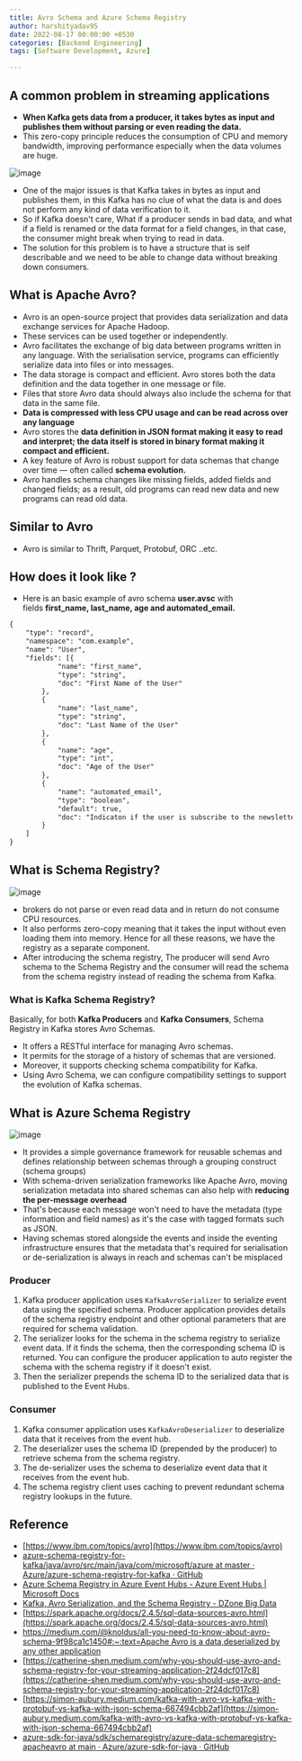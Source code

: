 ```yaml
---
title: Avro Schema and Azure Schema Registry
author: harshityadav95
date: 2022-08-17 00:00:00 +0530
categories: [Backend Engineering]
tags: [Software Development, Azure]

---
```


## **A common problem in streaming applications**

- **When Kafka gets data from a producer, it takes bytes as input and publishes them without parsing or even reading the data.**
- This zero-copy principle reduces the consumption of CPU and memory bandwidth, improving performance especially when the data volumes are huge.

![image](https://github.com/user-attachments/assets/10a28172-fe1d-4941-9552-07c64865ecea)

- One of the major issues is that Kafka takes in bytes as input and publishes them, in this Kafka has no clue of what the data is and does not perform any kind of data verification to it.
- So if Kafka doesn't care, What if a producer sends in bad data, and what if a field is renamed or the data format for a field changes, in that case, the consumer might break when trying to read in data.
- The solution for this problem is to have a structure that is self describable and we need to be able to change data without breaking down consumers.

## What is Apache Avro?

- Avro is an open-source project that provides data serialization and data exchange services for Apache Hadoop.
- These services can be used together or independently.
- Avro facilitates the exchange of big data between programs written in any language. With the serialisation service, programs can efficiently serialize data into files or into messages.
- The data storage is compact and efficient. Avro stores both the data definition and the data together in one message or file.
- Files that store Avro data should always also include the schema for that data in the same file.
- **Data is compressed with less CPU usage and can be read across over any language**
- Avro stores the **data definition in JSON format making it easy to read and interpret; the data itself is stored in binary format making it compact and efficient.**
- A key feature of Avro is robust support for data schemas that change over time — often called **schema evolution.**
- Avro handles schema changes like missing fields, added fields and changed fields; as a result, old programs can read new data and new programs can read old data.

## Similar to Avro

- Avro is similar to Thrift, Parquet, Protobuf, ORC ..etc.

## How does it look like ?

- Here is an basic example of avro schema **user.avsc** with fields **first_name, last_name, age and automated_email.**

```xml
{
	"type": "record",
	"namespace": "com.example",
	"name": "User",
	"fields": [{
			"name": "first_name",
			"type": "string",
			"doc": "First Name of the User"
		},
		{
			"name": "last_name",
			"type": "string",
			"doc": "Last Name of the User"
		},
		{
			"name": "age",
			"type": "int",
			"doc": "Age of the User"
		},
		{
			"name": "automated_email",
			"type": "boolean",
			"default": true,
			"doc": "Indicaton if the user is subscribe to the newsletter"
		}
	]
}
```

## What is Schema Registry?

![image](https://github.com/user-attachments/assets/e86b8863-5cdb-498d-a3c1-ce15786757c3)

- brokers do not parse or even read data and in return do not consume CPU resources.
- It also performs zero-copy meaning that it takes the input without even loading them into memory. Hence for all these reasons, we have the registry as a separate component.
- After introducing the schema registry, The producer will send Avro schema to the Schema Registry and the consumer will read the schema from the schema registry instead of reading the schema from Kafka.

### **What is Kafka Schema Registry?**

Basically, for both **Kafka Producers** and **Kafka Consumers**, Schema Registry in Kafka stores Avro Schemas.

- It offers a RESTful interface for managing Avro schemas.
- It permits for the storage of a history of schemas that are versioned.
- Moreover, it supports checking schema compatibility for Kafka.
- Using Avro Schema, we can configure compatibility settings to support the evolution of Kafka schemas.

## What is Azure Schema Registry

![image](https://github.com/user-attachments/assets/e82af06f-f08c-4595-b0b8-d35d96444914)

- It  provides a simple governance framework for reusable schemas and defines relationship between schemas through a grouping construct (schema groups)
- With schema-driven serialization frameworks like Apache Avro, moving serialization metadata into shared schemas can also help with **reducing the per-message overhead**
- That's because each message won't need to have the metadata (type information and field names) as it's the case with tagged formats such as JSON.
- Having schemas stored alongside the events and inside the eventing infrastructure ensures that the metadata that's required for serialisation or de-serialization is always in reach and schemas can't be misplaced

### **Producer**

1. Kafka producer application uses `KafkaAvroSerializer` to serialize event data using the specified schema. Producer application provides details of the schema registry endpoint and other optional parameters that are required for schema validation.
2. The serializer looks for the schema in the schema registry to serialize event data. If it finds the schema, then the corresponding schema ID is returned. You can configure the producer application to auto register the schema with the schema registry if it doesn't exist.
3. Then the serializer prepends the schema ID to the serialized data that is published to the Event Hubs.

### **Consumer**

1. Kafka consumer application uses `KafkaAvroDeserializer` to deserialize data that it receives from the event hub.
2. The deserializer uses the schema ID (prepended by the producer) to retrieve schema from the schema registry.
3. The de-serializer uses the schema to deserialize event data that it receives from the event hub.
4. The schema registry client uses caching to prevent redundant schema registry lookups in the future.

## Reference

- [https://www.ibm.com/topics/avro](https://www.ibm.com/topics/avro)
- [azure-schema-registry-for-kafka/java/avro/src/main/java/com/microsoft/azure at master · Azure/azure-schema-registry-for-kafka · GitHub](https://github.com/Azure/azure-schema-registry-for-kafka/tree/master/java/avro/src/main/java/com/microsoft/azure)
- [Azure Schema Registry in Azure Event Hubs - Azure Event Hubs | Microsoft Docs](https://docs.microsoft.com/en-us/azure/event-hubs/schema-registry-overview#what-is-azure-schema-registry)
- [Kafka, Avro Serialization, and the Schema Registry - DZone Big Data](https://dzone.com/articles/kafka-avro-serialization-and-the-schema-registry#:~:text=The%20Schema%20Registry%20provides%20a,evolution%20of%20schemas%20using%20Avro.)
- [https://spark.apache.org/docs/2.4.5/sql-data-sources-avro.html](https://spark.apache.org/docs/2.4.5/sql-data-sources-avro.html)
- [https://medium.com/@knoldus/all-you-need-to-know-about-avro-schema-9f98ca1c1450#:~:text=Apache Avro is a data,deserialized by any other application](https://medium.com/@knoldus/all-you-need-to-know-about-avro-schema-9f98ca1c1450#:~:text=Apache%20Avro%20is%20a%20data,deserialized%20by%20any%20other%20application)
- [https://catherine-shen.medium.com/why-you-should-use-avro-and-schema-registry-for-your-streaming-application-2f24dcf017c8](https://catherine-shen.medium.com/why-you-should-use-avro-and-schema-registry-for-your-streaming-application-2f24dcf017c8)
- [https://simon-aubury.medium.com/kafka-with-avro-vs-kafka-with-protobuf-vs-kafka-with-json-schema-667494cbb2af](https://simon-aubury.medium.com/kafka-with-avro-vs-kafka-with-protobuf-vs-kafka-with-json-schema-667494cbb2af)
- [azure-sdk-for-java/sdk/schemaregistry/azure-data-schemaregistry-apacheavro at main · Azure/azure-sdk-for-java · GitHub](https://github.com/Azure/azure-sdk-for-java/tree/main/sdk/schemaregistry/azure-data-schemaregistry-apacheavro)
